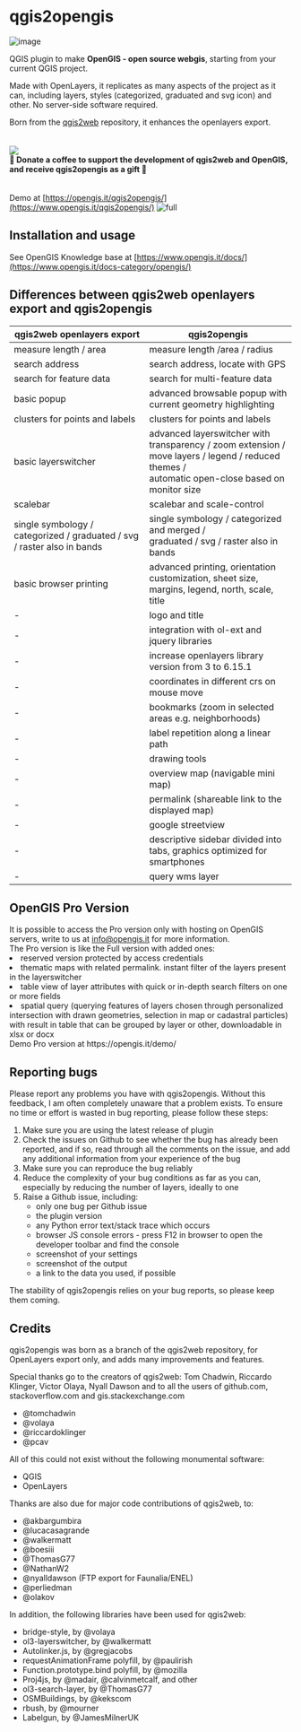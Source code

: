 <h1>qgis2opengis</h1>

![image](https://www.opengis.it/a_opengis/icon/logo_opengis/opengis_logo.png)

QGIS plugin to make <b>OpenGIS - open source webgis</b>, starting from your current QGIS project.

Made with OpenLayers, it replicates as many aspects of the project as it can, including layers, styles (categorized, graduated and svg icon) and other.
No server-side software required.

Born from the [qgis2web](https://github.com/tomchadwin/qgis2web) repository, it enhances the openlayers export.
</br>
</br>
</br>
[<img src="https://github.com/andreaordonselli/qgis2opengis/assets/89784373/2fd38292-0729-43d0-b8e2-88b1e8994cc1">](https://www.opengis.it/buy-me-a-coffee/)</br>
<b>🎁 Donate a coffee to support the development of qgis2web and OpenGIS, and receive qgis2opengis as a gift 🎁</b>
</br>
</br>
</br>
Demo at [https://opengis.it/qgis2opengis/](https://www.opengis.it/qgis2opengis/)
![full](https://github.com/andreaordonselli/qgis2opengis/assets/89784373/d10b5b6d-3d0d-4715-be90-87e69fb9ec1d)

<h2>Installation and usage</h2>

See OpenGIS Knowledge base at [https://www.opengis.it/docs/](https://www.opengis.it/docs-category/opengis/)

<h2>Differences between qgis2web openlayers export and qgis2opengis</h2>
<table>
<thead>
<tr>
<th>qgis2web openlayers export</th>
<th>qgis2opengis</th>
</tr>
</thead>
<tbody>
<tr>
<td>measure length / area</td>
<td>measure length /area / radius</td>
</tr>
<tr>
<td>search address</td>
<td>search address, locate with GPS</td>
</tr>
<tr>
<td>search for feature data</td>
<td>search for multi-feature data</td>
</tr>
<tr>
<td>basic popup</td>
<td>advanced browsable popup with current geometry highlighting</td>
</tr>
<tr>
<td>clusters for points and labels</td>
<td>clusters for points and labels</td>
</tr>
<tr>
<td>basic layerswitcher</td>
<td>advanced layerswitcher with transparency / zoom extension /<br/> move layers / legend / reduced themes /<br/> automatic open-close based on monitor size
</tr>
<tr>
<td>scalebar</td>
<td>scalebar and scale-control</td>
</tr>
<tr>
<td>single symbology / categorized / graduated / svg / raster also in bands</td>
<td>single symbology / categorized and merged /<br/> graduated / svg / raster also in bands</td>
</tr>
<tr>
<td>basic browser printing</td>
<td>advanced printing, orientation customization, sheet size,</br>
margins, legend, north, scale, title</td>
</tr>
<tr>
<td>-</td>
<td>logo and title</td>
</tr>
<tr>
<td>-</td>
<td>integration with ol-ext and jquery libraries</td>
</tr>
<tr>
<td>-</td>
<td>increase openlayers library version from 3 to 6.15.1</td>
</tr> 
<tr>
<td>-</td>
<td>coordinates in different crs on mouse move</td>
</tr>  
<tr>
<td>-</td>
<td>bookmarks (zoom in selected areas e.g. neighborhoods)</td>
</tr>
<tr>
<td>-</td>
<td>label repetition along a linear path</td>
</tr> 
<tr>
<td>-</td>
<td>drawing tools</td>
</tr>
<tr>
<td>-</td>
<td>overview map (navigable mini map)</td>
</tr>
<tr>
<td>-</td>
<td>permalink (shareable link to the displayed map)</td>
</tr>
<tr>
<td>-</td>
<td>google streetview</td>
</tr>
<tr>
<td>-</td>
<td>descriptive sidebar divided into tabs, graphics optimized for smartphones</td>
</tr>
<tr>
<td>-</td>
<td>query wms layer</td>
</tr>
</tbody>
</table>

<h2>OpenGIS Pro Version</h2>
It is possible to access the Pro version only with hosting on OpenGIS servers, write to us at <a href="mailto:info@opengis.it">info@opengis.it</a> for more information.</br>
The Pro version is like the Full version with added ones:
<li>reserved version protected by access credentials</li>
<li>thematic maps with related permalink. instant filter of the layers present in the layerswitcher</li>
<li>table view of layer attributes with quick or in-depth search filters on one or more fields</li>
<li>spatial query (querying features of layers chosen through personalized intersection with drawn geometries, selection in map or cadastral particles) with result in table that can be grouped by layer or other, downloadable in xlsx or docx</li>
Demo Pro version at https://opengis.it/demo/

<h2>Reporting bugs</h2>
<p>Please report any problems you have with qgis2opengis. Without this feedback, I
am often completely unaware that a problem exists. To ensure no time or effort
is wasted in bug reporting, please follow these steps:</p>
<ol>
    <li>Make sure you are using the latest release of plugin</li>
    <li>Check the issues on Github to see whether the bug has already been
        reported, and if so, read through all the comments on the issue, and
        add any additional information from your experience of the bug</li>
    <li>Make sure you can reproduce the bug reliably</li>
    <li>Reduce the complexity of your bug conditions as far as you can,
        especially by reducing the number of layers, ideally to one</li>
    <li>Raise a Github issue, including:
    <ul>
        <li>only one bug per Github issue</li>
        <li>the plugin version</li>
        <li>any Python error text/stack trace which occurs</li>
        <li>browser JS console errors - press F12 in browser to open the 
            developer toolbar and find the console</li>
        <li>screenshot of your settings</li>
        <li>screenshot of the output</li>
        <li>a link to the data you used, if possible</li>
    </ul></li>
</ol>
<p>The stability of qgis2opengis relies on your bug reports, so please keep them
coming.</p>

<h2>Credits</h2>
<p>qgis2opengis was born as a branch of the qgis2web repository, for OpenLayers export only, and adds many improvements and features.</p>
<p>Special thanks go to the creators of qgis2web: Tom Chadwin, Riccardo Klinger, Victor Olaya, Nyall Dawson and to all the users of github.com, stackoverflow.com and gis.stackexchange.com</p>
<ul>
    <li>@tomchadwin</li>
	<li>@volaya</li>
    <li>@riccardoklinger</li>
    <li>@pcav</li>
</ul>

<p>All of this could not exist without the following monumental
software:</p>
<ul>
    <li>QGIS</li>
    <li>OpenLayers</li>
</ul>

<p>Thanks are also due for major code contributions of qgis2web, to:</p>
<ul>
    <li>@akbargumbira</li>
    <li>@lucacasagrande</li>
    <li>@walkermatt</li>
    <li>@boesiii</li>
    <li>@ThomasG77</li>
    <li>@NathanW2</li>
    <li>@nyalldawson (FTP export for Faunalia/ENEL)</li>
    <li>@perliedman</li>
    <li>@olakov</li>
</ul>

<p>In addition, the following libraries have been used for qgis2web:</p>
<ul>
    <li>bridge-style, by @volaya</li>
    <li>ol3-layerswitcher, by @walkermatt</li>
    <li>Autolinker.js, by @gregjacobs</li>
    <li>requestAnimationFrame polyfill, by @paulirish</li>
    <li>Function.prototype.bind polyfill, by @mozilla</li>
    <li>Proj4js, by @madair, @calvinmetcalf, and other</li>
    <li>ol3-search-layer, by @ThomasG77</li>
    <li>OSMBuildings, by @kekscom</li>
    <li>rbush, by @mourner</li>
    <li>Labelgun, by @JamesMilnerUK</li>
</ul>
